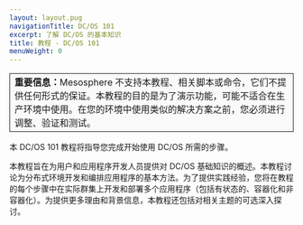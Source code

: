 ```yaml
---
layout: layout.pug
navigationTitle: DC/OS 101
excerpt: 了解 DC/OS 的基本知识
title: 教程 - DC/OS 101
menuWeight: 0
---
```



<table class="table" bgcolor="#FAFAFA"> <tr> <td style="border-left: thin solid; border-top: thin solid; border-bottom: thin solid;border-right: thin solid;"><b>重要信息：</b>Mesosphere 不支持本教程、相关脚本或命令，它们不提供任何形式的保证。本教程的目的是为了演示功能，可能不适合在生产环境中使用。在您的环境中使用类似的解决方案之前，您必须进行调整、验证和测试。</td> </tr> </table>

本 DC/OS 101 教程将指导您完成开始使用 DC/OS 所需的步骤。


本教程旨在为用户和应用程序开发人员提供对 DC/OS 基础知识的概述。本教程讨论为分布式环境开发和编排应用程序的基本方法。为了提供实践经验，您将在教程的每个步骤中在实际群集上开发和部署多个应用程序（包括有状态的、容器化和非容器化）。为提供更多理由和背景信息，本教程还包括对相关主题的可选深入探讨。

